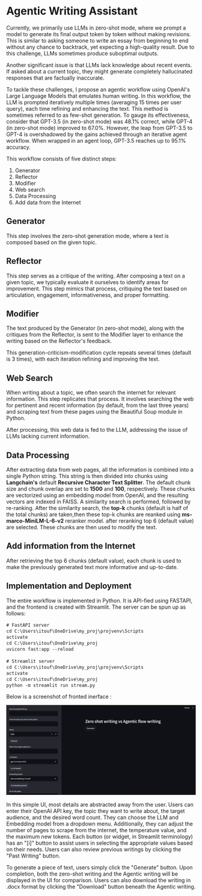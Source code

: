 
# Agentic Writing Assistant

Currently, we primarily use LLMs in zero-shot mode, where we prompt a model to generate its final output token by token without making revisions. This is similar to asking someone to write an essay from beginning to end without any chance to backtrack, yet expecting a high-quality result. Due to this challenge, LLMs sometimes produce suboptimal outputs.

Another significant issue is that LLMs lack knowledge about recent events. If asked about a current topic, they might generate completely hallucinated responses that are factually inaccurate.  

To tackle these challenges, I propose an agentic workflow using OpenAI's Large Language Models that emulates human writing. In this workflow, the LLM is prompted iteratively multiple times (averaging 15 times per user query), each time refining and enhancing the text. This method is sometimes referred to as few-shot generation. To gauge its effectiveness, consider that GPT-3.5 (in zero-shot mode) was 48.1% correct, while GPT-4 (in zero-shot mode) improved to 67.0%. However, the leap from GPT-3.5 to GPT-4 is overshadowed by the gains achieved through an iterative agent workflow. When wrapped in an agent loop, GPT-3.5 reaches up to 95.1% accuracy.

This workflow consists of five distinct steps:  

1. Generator
2. Reflector
3. Modifier
4. Web search
5. Data Processing
6. Add data from the Internet











## Generator

This step involves the zero-shot generation mode, where a text is composed based on the given topic.
## Reflector

This step serves as a critique of the writing. After composing a text on a given topic, we typically evaluate it ourselves to identify areas for improvement. This step mimics that process, critiquing the text based on articulation, engagement, informativeness, and proper formatting.
## Modifier

The text produced by the Generator (in zero-shot mode), along with the critiques from the Reflector, is sent to the Modifier layer to enhance the writing based on the Reflector's feedback.

This generation-criticism-modification cycle repeats several times (default is 3 times), with each iteration refining and improving the text.
## Web Search

When writing about a topic, we often search the internet for relevant information. This step replicates that process. It involves searching the web for pertinent and recent information (by default, from the last three years) and scraping text from these pages using the Beautiful Soup module in Python.

After processing, this web data is fed to the LLM, addressing the issue of LLMs lacking current information.
## Data Processing

After extracting data from web pages, all the information is combined into a single Python string. This string is then divided into chunks using **Langchain's** default **Recursive Character Text Splitter**. The default chunk size and chunk overlap are set to **1500** and **100**, respectively. These chunks are vectorized using an embedding model from OpenAI, and the resulting vectors are indexed in FAISS. A similarity search is performed, followed by re-ranking. After the similarity search, the **top-k** chunks (default is half of the total chunks) are taken,then these top-k chunks are reanked using **ms-marco-MiniLM-L-6-v2** reranker model. after reranking top 6 (default value) are selected. These chunks are then used to modify the text.
## Add information from the Internet

After retrieving the top 6 chunks (default value), each chunk is used to make the previously generated text more informative and up-to-date.
## Implementation and Deployment

The entire workflow is implemented in Python. It is API-fied using FASTAPI, and the frontend is created with Streamlit. The server can be spun up as follows:

```
# FastAPI server
cd C:\Users\itouf\OneDrive\my_proj\projvenv\Scripts
activate
cd C:\Users\itouf\OneDrive\my_proj
uvicorn fast:app --reload

# Streamlit server
cd C:\Users\itouf\OneDrive\my_proj\projvenv\Scripts
activate
cd C:\Users\itouf\OneDrive\my_proj
python -m streamlit run stream.py

```
Below is a screenshot of fronted inerface :  

![App Screenshot](https://github.com/itoufik/Agentic-Writing-Assistant/blob/main/Screenshots/frontend.png)

In this simple UI, most details are abstracted away from the user. Users can enter their OpenAI API key, the topic they want to write about, the target audience, and the desired word count. They can choose the LLM and Embedding model from a dropdown menu. Additionally, they can adjust the number of pages to scrape from the internet, the temperature value, and the maximum new tokens. Each button (or widget, in Streamlit terminology) has an "[i]" button to assist users in selecting the appropriate values based on their needs. Users can also review previous writings by clicking the "Past Writing" button.

To generate a piece of text, users simply click the "Generate" button. Upon completion, both the zero-shot writing and the Agentic writing will be displayed in the UI for comparison. Users can also download the writing in .docx format by clicking the "Download" button beneath the Agentic writing.
